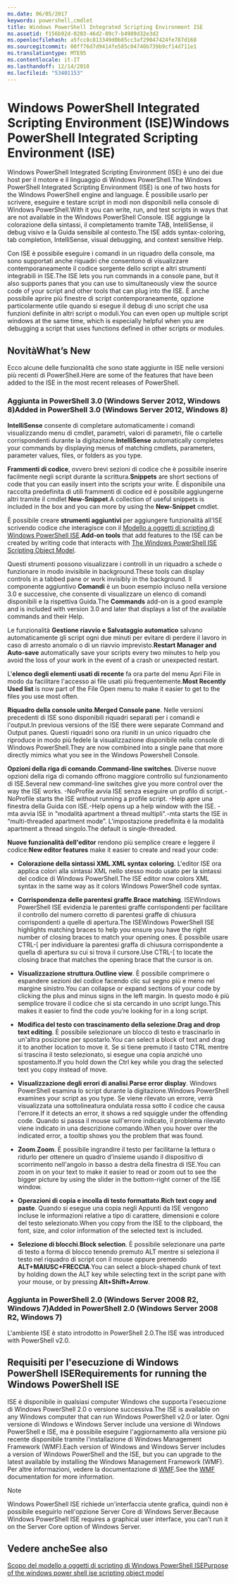 ```yaml
---
ms.date: 06/05/2017
keywords: powershell,cmdlet
title: Windows PowerShell Integrated Scripting Environment ISE
ms.assetid: f156b92d-0203-46d2-89c7-b4989d32e3d2
ms.openlocfilehash: a5fcc8c813349d0b85cc3af29047424fe787d168
ms.sourcegitcommit: 00ff76d7d9414fe585c04740b739b9cf14d711e1
ms.translationtype: MTE95
ms.contentlocale: it-IT
ms.lasthandoff: 12/14/2018
ms.locfileid: "53401153"
---
```

# <a name="windows-powershell-integrated-scripting-environment-ise"></a><span data-ttu-id="0d74a-103">Windows PowerShell Integrated Scripting Environment (ISE)</span><span class="sxs-lookup"><span data-stu-id="0d74a-103">Windows PowerShell Integrated Scripting Environment (ISE)</span></span>

<span data-ttu-id="0d74a-104">Windows PowerShell Integrated Scripting Environment (ISE) è uno dei due host per il motore e il linguaggio di Windows PowerShell.</span><span class="sxs-lookup"><span data-stu-id="0d74a-104">The Windows PowerShell Integrated Scripting Environment (ISE) is one of two hosts for the Windows PowerShell engine and language.</span></span> <span data-ttu-id="0d74a-105">È possibile usarlo per scrivere, eseguire e testare script in modi non disponibili nella console di Windows PowerShell.</span><span class="sxs-lookup"><span data-stu-id="0d74a-105">With it you can write, run, and test scripts in ways that are not available in the Windows PowerShell Console.</span></span> <span data-ttu-id="0d74a-106">ISE aggiunge la colorazione della sintassi, il completamento tramite TAB, IntelliSense, il debug visivo e la Guida sensibile al contesto.</span><span class="sxs-lookup"><span data-stu-id="0d74a-106">The ISE adds syntax-coloring, tab completion, IntelliSense, visual debugging, and context sensitive Help.</span></span>

<span data-ttu-id="0d74a-107">Con ISE è possibile eseguire i comandi in un riquadro della console, ma sono supportati anche riquadri che consentono di visualizzare contemporaneamente il codice sorgente dello script e altri strumenti integrabili in ISE.</span><span class="sxs-lookup"><span data-stu-id="0d74a-107">The ISE lets you run commands in a console pane, but it also supports panes that you can use to simultaneously view the source code of your script and other tools that can plug into the ISE.</span></span> <span data-ttu-id="0d74a-108">È anche possibile aprire più finestre di script contemporaneamente, opzione particolarmente utile quando si esegue il debug di uno script che usa funzioni definite in altri script o moduli.</span><span class="sxs-lookup"><span data-stu-id="0d74a-108">You can even open up multiple script windows at the same time, which is especially helpful when you are debugging a script that uses functions defined in other scripts or modules.</span></span>

## <a name="whats-new"></a><span data-ttu-id="0d74a-109">Novità</span><span class="sxs-lookup"><span data-stu-id="0d74a-109">What’s New</span></span>

<span data-ttu-id="0d74a-110">Ecco alcune delle funzionalità che sono state aggiunte in ISE nelle versioni più recenti di PowerShell.</span><span class="sxs-lookup"><span data-stu-id="0d74a-110">Here are some of the features that have been added to the ISE in the most recent releases of PowerShell.</span></span>

### <a name="added-in-powershell-30-windows-server-2012-windows-8"></a><span data-ttu-id="0d74a-111">Aggiunta in PowerShell 3.0 (Windows Server 2012, Windows 8)</span><span class="sxs-lookup"><span data-stu-id="0d74a-111">Added in PowerShell 3.0 (Windows Server 2012, Windows 8)</span></span>

<span data-ttu-id="0d74a-112">**IntelliSense** consente di completare automaticamente i comandi visualizzando menu di cmdlet, parametri, valori di parametri, file o cartelle corrispondenti durante la digitazione.</span><span class="sxs-lookup"><span data-stu-id="0d74a-112">**IntelliSense** automatically completes your commands by displaying menus of matching cmdlets, parameters, parameter values, files, or folders as you type.</span></span>

<span data-ttu-id="0d74a-113">**Frammenti di codice**, ovvero brevi sezioni di codice che è possibile inserire facilmente negli script durante la scrittura.</span><span class="sxs-lookup"><span data-stu-id="0d74a-113">**Snippets** are short sections of code that you can easily insert into the scripts your write.</span></span> <span data-ttu-id="0d74a-114">È disponibile una raccolta predefinita di utili frammenti di codice ed è possibile aggiungerne altri tramite il cmdlet **New-Snippet**.</span><span class="sxs-lookup"><span data-stu-id="0d74a-114">A collection of useful snippets is included in the box and you can more by using the **New-Snippet** cmdlet.</span></span>

<span data-ttu-id="0d74a-115">È possibile creare **strumenti aggiuntivi** per aggiungere funzionalità all'ISE scrivendo codice che interagisce con il [Modello a oggetti di scripting di Windows PowerShell ISE](../../core-powershell/ise/The-ISE-Object-Model-Hierarchy.md).</span><span class="sxs-lookup"><span data-stu-id="0d74a-115">**Add-on tools** that add features to the ISE can be created by writing code that interacts with [The Windows PowerShell ISE Scripting Object Model](../../core-powershell/ise/The-ISE-Object-Model-Hierarchy.md).</span></span>

<span data-ttu-id="0d74a-116">Questi strumenti possono visualizzare i controlli in un riquadro a schede o funzionare in modo invisibile in background.</span><span class="sxs-lookup"><span data-stu-id="0d74a-116">These tools can display controls in a tabbed pane or work invisibly in the background.</span></span> <span data-ttu-id="0d74a-117">Il componente aggiuntivo **Comandi** è un buon esempio incluso nella versione 3.0 e successive, che consente di visualizzare un elenco di comandi disponibili e la rispettiva Guida.</span><span class="sxs-lookup"><span data-stu-id="0d74a-117">The **Commands** add-on is a good example and is included with version 3.0 and later that displays a list of the available commands and their Help.</span></span>

<span data-ttu-id="0d74a-118">Le funzionalità **Gestione riavvio e Salvataggio automatico** salvano automaticamente gli script ogni due minuti per evitare di perdere il lavoro in caso di arresto anomalo o di un riavvio imprevisto.</span><span class="sxs-lookup"><span data-stu-id="0d74a-118">**Restart Manager and Auto-save** automatically save your scripts every two minutes to help you avoid the loss of your work in the event of a crash or unexpected restart.</span></span>

<span data-ttu-id="0d74a-119">L'**elenco degli elementi usati di recente** fa ora parte del menu Apri File in modo da facilitare l'accesso ai file usati più frequentemente.</span><span class="sxs-lookup"><span data-stu-id="0d74a-119">**Most Recently Used list** is now part of the File Open menu to make it easier to get to the files you use most often.</span></span>

<span data-ttu-id="0d74a-120">**Riquadro della console unito**.</span><span class="sxs-lookup"><span data-stu-id="0d74a-120">**Merged Console pane**.</span></span> <span data-ttu-id="0d74a-121">Nelle versioni precedenti di ISE sono disponibili riquadri separati per i comandi e l'output.</span><span class="sxs-lookup"><span data-stu-id="0d74a-121">In previous versions of the ISE there were separate Command and Output panes.</span></span> <span data-ttu-id="0d74a-122">Questi riquadri sono ora riuniti in un unico riquadro che riproduce in modo più fedele la visualizzazione disponibile nella console di Windows PowerShell.</span><span class="sxs-lookup"><span data-stu-id="0d74a-122">They are now combined into a single pane that more directly mimics what you see in the Windows Powershell Console.</span></span>

<span data-ttu-id="0d74a-123">**Opzioni della riga di comando**.</span><span class="sxs-lookup"><span data-stu-id="0d74a-123">**Command-line switches**.</span></span> <span data-ttu-id="0d74a-124">Diverse nuove opzioni della riga di comando offrono maggiore controllo sul funzionamento di ISE.</span><span class="sxs-lookup"><span data-stu-id="0d74a-124">Several new command-line switches give you more control over the way the ISE works.</span></span> <span data-ttu-id="0d74a-125">-NoProfile avvia ISE senza eseguire un profilo di script.</span><span class="sxs-lookup"><span data-stu-id="0d74a-125">-NoProfile starts the ISE without running a profile script.</span></span> <span data-ttu-id="0d74a-126">-Help apre una finestra della Guida con ISE.</span><span class="sxs-lookup"><span data-stu-id="0d74a-126">-Help opens up a help window with the ISE.</span></span> <span data-ttu-id="0d74a-127">-mta avvia ISE in "modalità apartment a thread multipli".</span><span class="sxs-lookup"><span data-stu-id="0d74a-127">-mta starts the ISE in “multi-threaded apartment mode”.</span></span> <span data-ttu-id="0d74a-128">L'impostazione predefinita è la modalità apartment a thread singolo.</span><span class="sxs-lookup"><span data-stu-id="0d74a-128">The default is single-threaded.</span></span>

<span data-ttu-id="0d74a-129">**Nuove funzionalità dell'editor** rendono più semplice creare e leggere il codice:</span><span class="sxs-lookup"><span data-stu-id="0d74a-129">**New editor features** make it easier to create and read your code:</span></span>

- <span data-ttu-id="0d74a-130">**Colorazione della sintassi XML**.</span><span class="sxs-lookup"><span data-stu-id="0d74a-130">**XML syntax coloring**.</span></span> <span data-ttu-id="0d74a-131">L'editor ISE ora applica colori alla sintassi XML nello stesso modo usato per la sintassi del codice di Windows PowerShell.</span><span class="sxs-lookup"><span data-stu-id="0d74a-131">The ISE editor now colors XML syntax in the same way as it colors Windows PowerShell code syntax.</span></span>

- <span data-ttu-id="0d74a-132">**Corrispondenza delle parentesi graffe**.</span><span class="sxs-lookup"><span data-stu-id="0d74a-132">**Brace matching**.</span></span> <span data-ttu-id="0d74a-133">ISEWindows PowerShell ISE evidenzia le parentesi graffe corrispondenti per facilitare il controllo del numero corretto di parentesi graffe di chiusura corrispondenti a quelle di apertura.</span><span class="sxs-lookup"><span data-stu-id="0d74a-133">The ISEWindows PowerShell ISE highlights matching braces to help you ensure you have the right number of closing braces to match your opening ones.</span></span> <span data-ttu-id="0d74a-134">È possibile usare CTRL-\[ per individuare la parentesi graffa di chiusura corrispondente a quella di apertura su cui si trova il cursore.</span><span class="sxs-lookup"><span data-stu-id="0d74a-134">Use CTRL-\[ to locate the closing brace that matches the opening brace that the cursor is on.</span></span>

- <span data-ttu-id="0d74a-135">**Visualizzazione struttura**.</span><span class="sxs-lookup"><span data-stu-id="0d74a-135">**Outline view**.</span></span> <span data-ttu-id="0d74a-136">È possibile comprimere o espandere sezioni del codice facendo clic sul segno più e meno nel margine sinistro.</span><span class="sxs-lookup"><span data-stu-id="0d74a-136">You can collapse or expand sections of your code by clicking the plus and minus signs in the left margin.</span></span> <span data-ttu-id="0d74a-137">In questo modo è più semplice trovare il codice che si sta cercando in uno script lungo.</span><span class="sxs-lookup"><span data-stu-id="0d74a-137">This makes it easier to find the code you’re looking for in a long script.</span></span>

- <span data-ttu-id="0d74a-138">**Modifica del testo con trascinamento della selezione**.</span><span class="sxs-lookup"><span data-stu-id="0d74a-138">**Drag and drop text editing**.</span></span> <span data-ttu-id="0d74a-139">È possibile selezionare un blocco di testo e trascinarlo in un'altra posizione per spostarlo.</span><span class="sxs-lookup"><span data-stu-id="0d74a-139">You can select a block of text and drag it to another location to move it.</span></span> <span data-ttu-id="0d74a-140">Se si tiene premuto il tasto CTRL mentre si trascina il testo selezionato, si esegue una copia anziché uno spostamento.</span><span class="sxs-lookup"><span data-stu-id="0d74a-140">If you hold down the Ctrl key while you drag the selected text you copy instead of move.</span></span>

- <span data-ttu-id="0d74a-141">**Visualizzazione degli errori di analisi**.</span><span class="sxs-lookup"><span data-stu-id="0d74a-141">**Parse error display**.</span></span> <span data-ttu-id="0d74a-142">Windows PowerShell esamina lo script durante la digitazione.</span><span class="sxs-lookup"><span data-stu-id="0d74a-142">Windows PowerShell examines your script as you type.</span></span> <span data-ttu-id="0d74a-143">Se viene rilevato un errore, verrà visualizzata una sottolineatura ondulata rossa sotto il codice che causa l'errore.</span><span class="sxs-lookup"><span data-stu-id="0d74a-143">If it detects an error, it shows a red squiggle under the offending code.</span></span> <span data-ttu-id="0d74a-144">Quando si passa il mouse sull'errore indicato, il problema rilevato viene indicato in una descrizione comando.</span><span class="sxs-lookup"><span data-stu-id="0d74a-144">When you hover over the indicated error, a tooltip shows you the problem that was found.</span></span>

- <span data-ttu-id="0d74a-145">**Zoom**.</span><span class="sxs-lookup"><span data-stu-id="0d74a-145">**Zoom**.</span></span> <span data-ttu-id="0d74a-146">È possibile ingrandire il testo per facilitarne la lettura o ridurlo per ottenere un quadro d'insieme usando il dispositivo di scorrimento nell'angolo in basso a destra della finestra di ISE.</span><span class="sxs-lookup"><span data-stu-id="0d74a-146">You can zoom in on your text to make it easier to read or zoom out to see the bigger picture by using the slider in the bottom-right corner of the ISE window.</span></span>

- <span data-ttu-id="0d74a-147">**Operazioni di copia e incolla di testo formattato**.</span><span class="sxs-lookup"><span data-stu-id="0d74a-147">**Rich text copy and paste**.</span></span> <span data-ttu-id="0d74a-148">Quando si esegue una copia negli Appunti da ISE vengono incluse le informazioni relative a tipo di carattere, dimensioni e colore del testo selezionato.</span><span class="sxs-lookup"><span data-stu-id="0d74a-148">When you copy from the ISE to the clipboard, the font, size, and color information of the selected text is included.</span></span>

- <span data-ttu-id="0d74a-149">**Selezione di blocchi**.</span><span class="sxs-lookup"><span data-stu-id="0d74a-149">**Block selection**.</span></span> <span data-ttu-id="0d74a-150">È possibile selezionare una parte di testo a forma di blocco tenendo premuto ALT mentre si seleziona il testo nel riquadro di script con il mouse oppure premendo **ALT+MAIUSC+FRECCIA**.</span><span class="sxs-lookup"><span data-stu-id="0d74a-150">You can select a block-shaped chunk of text by holding down the ALT key while selecting text in the script pane with your mouse, or by pressing **Alt+Shift+Arrow**.</span></span>

### <a name="added-in-powershell-20-windows-server-2008-r2-windows-7"></a><span data-ttu-id="0d74a-151">Aggiunta in PowerShell 2.0 (Windows Server 2008 R2, Windows 7)</span><span class="sxs-lookup"><span data-stu-id="0d74a-151">Added in PowerShell 2.0 (Windows Server 2008 R2, Windows 7)</span></span>

<span data-ttu-id="0d74a-152">L'ambiente ISE è stato introdotto in PowerShell 2.0.</span><span class="sxs-lookup"><span data-stu-id="0d74a-152">The ISE was introduced with PowerShell v2.0.</span></span>

## <a name="requirements-for-running-the-windows-powershell-ise"></a><span data-ttu-id="0d74a-153">Requisiti per l'esecuzione di Windows PowerShell ISE</span><span class="sxs-lookup"><span data-stu-id="0d74a-153">Requirements for running the Windows PowerShell ISE</span></span>

<span data-ttu-id="0d74a-154">ISE è disponibile in qualsiasi computer Windows che supporta l'esecuzione di Windows PowerShell 2.0 o versione successiva.</span><span class="sxs-lookup"><span data-stu-id="0d74a-154">The ISE is available on any Windows computer that can run Windows PowerShell v2.0 or later.</span></span> <span data-ttu-id="0d74a-155">Ogni versione di Windows e Windows Server include una versione di Windows PowerShell e ISE, ma è possibile eseguire l'aggiornamento alla versione più recente disponibile tramite l'installazione di Windows Management Framework (WMF).</span><span class="sxs-lookup"><span data-stu-id="0d74a-155">Each version of Windows and Windows Server includes a version of Windows PowerShell and the ISE, but you can upgrade to the latest available by installing the Windows Management Framework (WMF).</span></span> <span data-ttu-id="0d74a-156">Per altre informazioni, vedere la documentazione di [WMF](/powershell/wmf).</span><span class="sxs-lookup"><span data-stu-id="0d74a-156">See the [WMF](/powershell/wmf) documentation for more information.</span></span>

> [!NOTE]
> <span data-ttu-id="0d74a-157">Windows PowerShell ISE richiede un'interfaccia utente grafica, quindi non è possibile eseguirlo nell'opzione Server Core di Windows Server.</span><span class="sxs-lookup"><span data-stu-id="0d74a-157">Because Windows PowerShell ISE requires a graphical user interface, you can’t run it on the Server Core option of Windows Server.</span></span>

## <a name="see-also"></a><span data-ttu-id="0d74a-158">Vedere anche</span><span class="sxs-lookup"><span data-stu-id="0d74a-158">See also</span></span>

[<span data-ttu-id="0d74a-159">Scopo del modello a oggetti di scripting di Windows PowerShell ISE</span><span class="sxs-lookup"><span data-stu-id="0d74a-159">Purpose of the windows power shell ise scripting object model</span></span>](../../core-powershell/ise/Purpose-of-the-Windows-PowerShell-ISE-Scripting-Object-Model.md)